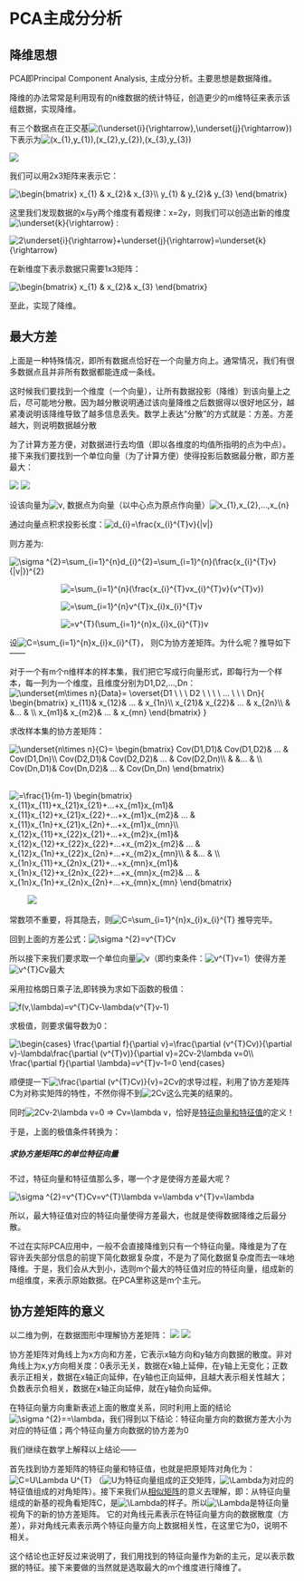# PCA主成分分析

## 降维思想
PCA即Principal Component Analysis, 主成分分析。主要思想是数据降维。

降维的办法常常是利用现有的n维数据的统计特征，创造更少的m维特征来表示该组数据，实现降维。

有三个数据点在正交基<img src="https://latex.codecogs.com/gif.latex?(\underset{i}{\rightarrow},\underset{j}{\rightarrow})" title="(\underset{i}{\rightarrow},\underset{j}{\rightarrow})" />下表示为<img src="https://latex.codecogs.com/gif.latex?(x_{1},y_{1}),(x_{2},y_{2}),(x_{3},y_{3})" title="(x_{1},y_{1}),(x_{2},y_{2}),(x_{3},y_{3})" />


<img src="https://github.com/DorianZi/algorithm_explained/raw/a31c6088efb30703792fd4fbaa4132985eb10e00/res/pca_2.png">

我们可以用2x3矩阵来表示它：

<img src="https://latex.codecogs.com/gif.latex?\begin{bmatrix}&space;x_{1}&space;&&space;x_{2}&&space;x_{3}\\&space;y_{1}&space;&&space;y_{2}&&space;y_{3}&space;\end{bmatrix}" title="\begin{bmatrix} x_{1} & x_{2}& x_{3}\\ y_{1} & y_{2}& y_{3} \end{bmatrix}" />

这里我们发现数据的x与y两个维度有着规律：x=2y，则我们可以创造出新的维度<img src="https://latex.codecogs.com/gif.latex?\underset{k}{\rightarrow}" title="\underset{k}{\rightarrow}" /> :

<img src="https://latex.codecogs.com/gif.latex?2\underset{i}{\rightarrow}&plus;\underset{j}{\rightarrow}=\underset{k}{\rightarrow}" title="2\underset{i}{\rightarrow}+\underset{j}{\rightarrow}=\underset{k}{\rightarrow}" />

在新维度下表示数据只需要1x3矩阵：

<img src="https://latex.codecogs.com/gif.latex?\begin{bmatrix}&space;x_{1}&space;&&space;x_{2}&&space;x_{3}&space;\end{bmatrix}" title="\begin{bmatrix} x_{1} & x_{2}& x_{3} \end{bmatrix}" />

至此，实现了降维。

## 最大方差

上面是一种特殊情况，即所有数据点恰好在一个向量方向上。通常情况，我们有很多数据点且并非所有数据都能连成一条线。

这时候我们要找到一个维度（一个向量），让所有数据投影（降维）到该向量上之后，尽可能地分散。因为越分散说明通过该向量降维之后数据得以很好地区分，越紧凑说明该降维导致了越多信息丢失。数学上表达“分散”的方式就是：方差。方差越大，则说明数据越分散

为了计算方差方便，对数据进行去均值（即以各维度的均值所指明的点为中点）。接下来我们要找到一个单位向量（为了计算方便）使得投影后数据最分散，即方差最大：

<img src="https://pic3.zhimg.com/v2-89d7327bd92119c2c99357a423d4da26_b.gif">

<img src="https://github.com/DorianZi/algorithm_explained/blob/master/res/pca_3.png?raw=true">

设该向量为<img src="https://latex.codecogs.com/gif.latex?v" title="v" />, 数据点为向量（以中心点为原点作向量）<img src="https://latex.codecogs.com/gif.latex?x_{1},x_{2},...,x_{n}" title="x_{1},x_{2},...,x_{n}" />

通过向量点积求投影长度：<img src="https://latex.codecogs.com/gif.latex?d_{i}=\frac{x_{i}^{T}v}{|v|}" title="d_{i}=\frac{x_{i}^{T}v}{|v|}" />

则方差为:

<img src="https://latex.codecogs.com/gif.latex?\sigma&space;^{2}=\sum_{i=1}^{n}d_{i}^{2}=\sum_{i=1}^{n}(\frac{x_{i}^{T}v}{|v|})^{2}" title="\sigma ^{2}=\sum_{i=1}^{n}d_{i}^{2}=\sum_{i=1}^{n}(\frac{x_{i}^{T}v}{|v|})^{2}" />

&nbsp;&nbsp;&nbsp;&nbsp;&nbsp;&nbsp;&nbsp;&nbsp;&nbsp;&nbsp;&nbsp;&nbsp;&nbsp;&nbsp;&nbsp;&nbsp;&nbsp;&nbsp;&nbsp;&nbsp;&nbsp;&nbsp;&nbsp;<img src="https://latex.codecogs.com/gif.latex?=\sum_{i=1}^{n}(\frac{x_{i}^{T}vx_{i}^{T}v}{v^{T}v})" title="=\sum_{i=1}^{n}(\frac{x_{i}^{T}vx_{i}^{T}v}{v^{T}v})" />

&nbsp;&nbsp;&nbsp;&nbsp;&nbsp;&nbsp;&nbsp;&nbsp;&nbsp;&nbsp;&nbsp;&nbsp;&nbsp;&nbsp;&nbsp;&nbsp;&nbsp;&nbsp;&nbsp;&nbsp;&nbsp;&nbsp;&nbsp;<img src="https://latex.codecogs.com/gif.latex?=\sum_{i=1}^{n}v^{T}x_{i}x_{i}^{T}v" title="=\sum_{i=1}^{n}v^{T}x_{i}x_{i}^{T}v" />

&nbsp;&nbsp;&nbsp;&nbsp;&nbsp;&nbsp;&nbsp;&nbsp;&nbsp;&nbsp;&nbsp;&nbsp;&nbsp;&nbsp;&nbsp;&nbsp;&nbsp;&nbsp;&nbsp;&nbsp;&nbsp;&nbsp;&nbsp;<img src="https://latex.codecogs.com/gif.latex?=v^{T}(\sum_{i=1}^{n}x_{i}x_{i}^{T})v" title="=v^{T}(\sum_{i=1}^{n}x_{i}x_{i}^{T})v" />

设<img src="https://latex.codecogs.com/gif.latex?C=\sum_{i=1}^{n}x_{i}x_{i}^{T}" title="C=\sum_{i=1}^{n}x_{i}x_{i}^{T}" />， 则C为协方差矩阵。为什么呢？推导如下——

对于一个有m个n维样本的样本集，我们把它写成行向量形式，即每行为一个样本，每一列为一个维度，且维度分别为D1,D2,...,Dn：
<img src="https://latex.codecogs.com/gif.latex?\underset{m\times&space;n}{Data}=&space;\overset{D1&space;\&space;\&space;\&space;D2&space;\&space;\&space;\&space;\&space;...&space;\&space;\&space;\&space;Dn}{&space;\begin{bmatrix}&space;x_{11}&&space;x_{12}&&space;...&space;&&space;x_{1n}\\&space;x_{21}&&space;x_{22}&&space;...&space;&&space;x_{2n}\\&space;&&space;&...&space;&&space;\\&space;x_{m1}&&space;x_{m2}&&space;...&space;&&space;x_{mn}&space;\end{bmatrix}&space;}" title="\underset{m\times n}{Data}= \overset{D1 \ \ \ D2 \ \ \ \ ... \ \ \ Dn}{ \begin{bmatrix} x_{11}& x_{12}& ... & x_{1n}\\ x_{21}& x_{22}& ... & x_{2n}\\ & &... & \\ x_{m1}& x_{m2}& ... & x_{mn} \end{bmatrix} }" />

求改样本集的协方差矩阵：

<img src="https://latex.codecogs.com/gif.latex?\underset{n\times&space;n}{C}=&space;\begin{bmatrix}&space;Cov(D1,D1)&&space;Cov(D1,D2)&&space;...&space;&&space;Cov(D1,Dn)\\&space;Cov(D2,D1)&&space;Cov(D2,D2)&&space;...&space;&&space;Cov(D2,Dn)\\&space;&&space;&...&space;&&space;\\&space;Cov(Dn,D1)&&space;Cov(Dn,D2)&&space;...&space;&&space;Cov(Dn,Dn)&space;\end{bmatrix}" title="\underset{n\times n}{C}= \begin{bmatrix} Cov(D1,D1)& Cov(D1,D2)& ... & Cov(D1,Dn)\\ Cov(D2,D1)& Cov(D2,D2)& ... & Cov(D2,Dn)\\ & &... & \\ Cov(Dn,D1)& Cov(Dn,D2)& ... & Cov(Dn,Dn) \end{bmatrix}" />

&nbsp;&nbsp;&nbsp;&nbsp;&nbsp;&nbsp;&nbsp;&nbsp;<img src="https://latex.codecogs.com/gif.latex?=\frac{1}{m-1}&space;\begin{bmatrix}&space;x_{11}x_{11}&plus;x_{21}x_{21}&plus;...&plus;x_{m1}x_{m1}&&space;x_{11}x_{12}&plus;x_{21}x_{22}&plus;...&plus;x_{m1}x_{m2}&&space;...&space;&&space;x_{11}x_{1n}&plus;x_{21}x_{2n}&plus;...&plus;x_{m1}x_{mn}\\&space;x_{12}x_{11}&plus;x_{22}x_{21}&plus;...&plus;x_{m2}x_{m1}&&space;x_{12}x_{12}&plus;x_{22}x_{22}&plus;...&plus;x_{m2}x_{m2}&&space;...&space;&&space;x_{12}x_{1n}&plus;x_{22}x_{2n}&plus;...&plus;x_{m2}x_{mn}\\&space;&&space;&...&space;&&space;\\&space;x_{1n}x_{11}&plus;x_{2n}x_{21}&plus;...&plus;x_{mn}x_{m1}&&space;x_{1n}x_{12}&plus;x_{2n}x_{22}&plus;...&plus;x_{mn}x_{m2}&&space;...&space;&&space;x_{1n}x_{1n}&plus;x_{2n}x_{2n}&plus;...&plus;x_{mn}x_{mn}&space;\end{bmatrix}" title="=\frac{1}{m-1} \begin{bmatrix} x_{11}x_{11}+x_{21}x_{21}+...+x_{m1}x_{m1}& x_{11}x_{12}+x_{21}x_{22}+...+x_{m1}x_{m2}& ... & x_{11}x_{1n}+x_{21}x_{2n}+...+x_{m1}x_{mn}\\ x_{12}x_{11}+x_{22}x_{21}+...+x_{m2}x_{m1}& x_{12}x_{12}+x_{22}x_{22}+...+x_{m2}x_{m2}& ... & x_{12}x_{1n}+x_{22}x_{2n}+...+x_{m2}x_{mn}\\ & &... & \\ x_{1n}x_{11}+x_{2n}x_{21}+...+x_{mn}x_{m1}& x_{1n}x_{12}+x_{2n}x_{22}+...+x_{mn}x_{m2}& ... & x_{1n}x_{1n}+x_{2n}x_{2n}+...+x_{mn}x_{mn} \end{bmatrix}" />

&nbsp;&nbsp;&nbsp;&nbsp;&nbsp;&nbsp;&nbsp;&nbsp;<img src="https://latex.codecogs.com/gif.latex?=\frac{1}{m-1}\sum_{i=1}^{n}x_{i}x_{i}^{T}" />

常数项不重要，将其隐去，则<img src="https://latex.codecogs.com/gif.latex?C=\sum_{i=1}^{n}x_{i}x_{i}^{T}" title="C=\sum_{i=1}^{n}x_{i}x_{i}^{T}" /> 推导完毕。

回到上面的方差公式：<img src="https://latex.codecogs.com/gif.latex?\sigma&space;^{2}=v^{T}Cv" title="\sigma ^{2}=v^{T}Cv" />

所以接下来我们要求取一个单位向量<img src="https://latex.codecogs.com/gif.latex?v" title="v" />（即约束条件：<img src="https://latex.codecogs.com/gif.latex?v^{T}v=1" title="v^{T}v=1" />）使得方差<img src="https://latex.codecogs.com/gif.latex?v^{T}Cv" title="v^{T}Cv" />最大

采用拉格朗日乘子法,即转换为求如下函数的极值：

<img src="https://latex.codecogs.com/gif.latex?f(v,\lambda)=v^{T}Cv-\lambda(v^{T}v-1)" title="f(v,\lambda)=v^{T}Cv-\lambda(v^{T}v-1)" />

求极值，则要求偏导数为0：

<img src="https://latex.codecogs.com/gif.latex?\begin{cases}&space;\frac{\partial&space;f}{\partial&space;v}=\frac{\partial&space;(v^{T}Cv)}{\partial&space;v}-\lambda\frac{\partial&space;(v^{T}v)}{\partial&space;v}=2Cv-2\lambda&space;v=0\\&space;\frac{\partial&space;f}{\partial&space;\lambda}=v^{T}v-1=0&space;\end{cases}" title="\begin{cases} \frac{\partial f}{\partial v}=\frac{\partial (v^{T}Cv)}{\partial v}-\lambda\frac{\partial (v^{T}v)}{\partial v}=2Cv-2\lambda v=0\\ \frac{\partial f}{\partial \lambda}=v^{T}v-1=0 \end{cases}" />

顺便提一下<img src="https://latex.codecogs.com/gif.latex?\frac{\partial&space;(v^{T}Cv)}{v}=2Cv" title="\frac{\partial (v^{T}Cv)}{v}=2Cv" />的求导过程，利用了协方差矩阵C为对称实矩阵的特性，不然你得不到<img src="https://latex.codecogs.com/gif.latex?2Cv" title="2Cv" />这么完美的结果的。

同时<img src="https://latex.codecogs.com/gif.latex?2Cv-2\lambda&space;v=0&space;=>&space;Cv=\lambda&space;v" title="2Cv-2\lambda v=0 => Cv=\lambda v" />，恰好是[特征向量和特征值](https://github.com/DorianZi/algorithm_explained/blob/master/matrix_SVD_decomposition.md#%E7%89%B9%E5%BE%81%E5%80%BC%E5%92%8C%E7%89%B9%E5%BE%81%E5%90%91%E9%87%8F)的定义！

于是，上面的极值条件转换为：
##### 求协方差矩阵C的单位特征向量

不过，特征向量和特征值那么多，哪一个才是使得方差最大呢？

<img src="https://latex.codecogs.com/gif.latex?\sigma&space;^{2}=v^{T}Cv=v^{T}\lambda&space;v=\lambda&space;v^{T}v=\lambda" title="\sigma ^{2}=v^{T}Cv=v^{T}\lambda v=\lambda v^{T}v=\lambda" />

所以，最大特征值对应的特征向量使得方差最大，也就是使得数据降维之后最分散。

不过在实际PCA应用中，一般不会直接降维到只有一个特征向量。降维是为了在容许丢失部分信息的前提下简化数据复杂度，不是为了简化数据复杂度而去一味地降维。于是，我们会从大到小，选则m个最大的特征值对应的特征向量，组成新的m组维度，来表示原始数据。在PCA里称这是m个主元。

## 协方差矩阵的意义


以二维为例，在数据图形中理解协方差矩阵：
<img src="https://github.com/DorianZi/algorithm_explained/blob/master/res/eigenvectors.png?raw=true">
<img src="https://github.com/DorianZi/algorithm_explained/blob/master/res/eigenvectors_covariance.png?raw=true">

协方差矩阵对角线上为x方向和方差，它表示x轴方向和y轴方向数据的散度。非对角线上为x,y方向相关度：0表示无关，数据在x轴上延伸，在y轴上无变化；正数表示正相关，数据在x轴正向延伸，在y轴也正向延伸，且越大表示相关性越大；负数表示负相关，数据在x轴正向延伸，就在y轴负向延伸。

在特征向量方向重新表述上面的散度关系，同时利用上面的结论<img src="https://latex.codecogs.com/gif.latex?\sigma&space;^{2}=\lambda" title="\sigma ^{2}==\lambda" />，我们得到以下结论：特征向量方向的数据方差大小为对应的特征值；两个特征向量方向数据的协方差为0

我们继续在数学上解释以上结论——

首先找到协方差矩阵的特征向量和特征值，也就是把原矩阵对角化为： <img src="https://latex.codecogs.com/gif.latex?C=U\Lambda&space;U^{T}" title="C=U\Lambda U^{T}" />  （<img src="https://latex.codecogs.com/gif.latex?U" title="U" />为特征向量组成的正交矩阵，<img src="https://latex.codecogs.com/gif.latex?\Lambda" title="\Lambda" />为对应的特征值组成的对角矩阵）。接下来我们从[相似矩阵](https://github.com/DorianZi/algorithm_explained/blob/master/matrix_similarity.md#%E7%9B%B8%E4%BC%BC%E7%9F%A9%E9%98%B5)的意义去理解，即：从特征向量组成的新基的视角看矩阵C，是<img src="https://latex.codecogs.com/gif.latex?\Lambda" title="\Lambda" />的样子。所以<img src="https://latex.codecogs.com/gif.latex?\Lambda" title="\Lambda" />是特征向量视角下的新的协方差矩阵。 它的对角线元素表示在特征向量方向的数据散度（方差），非对角线元素表示两个特征向量方向上数据相关性，在这里它为0，说明不相关。

这个结论也正好反过来说明了，我们用找到的特征向量作为新的主元，足以表示数据的特征。接下来要做的当然就是选取最大的m个维度进行降维了。


